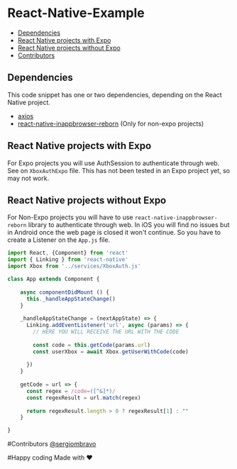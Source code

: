 # React-Native-Example

- [Dependencies](#dependencies)
- [React Native projects with Expo](#react-native-projects-with-expo)
- [React Native projects without Expo](#react-native-projects-without-expo)
- [Contributors](#contributors)

## Dependencies
This code snippet has one or two dependencies, depending on the React Native project.

 * [axios](https://github.com/axios/axios)
 * [react-native-inappbrowser-reborn](https://github.com/proyecto26/react-native-inappbrowser) (Only for non-expo projects) 

## React Native projects with Expo
For Expo projects you will use AuthSession to authenticate through web. See on `XboxAuthExpo` file. This has not been tested in an Expo project yet, so may not work.

## React Native projects without Expo
For Non-Expo projects you will have to use `react-native-inappbrowser-reborn` library to authenticate through web. In iOS you will find 
no issues but in Android once the web page is closed it won't continue. So you have to create a Listener on
the `App.js` file. 
    
```js
import React, {Component} from 'react'
import { Linking } from 'react-native'
import Xbox from '../services/XboxAuth.js'

class App extends Component {
  
    async componentDidMount () {
      this._handleAppStateChange()
    }
    
    _handleAppStateChange = (nextAppState) => {
      Linking.addEventListener('url', async (params) => {
        // HERE YOU WILL RECEIVE THE URL WITH THE CODE
          
        const code = this.getCode(params.url)
        const userXbox = await Xbox.getUserWithCode(code)
        
      })
    }
    
    getCode = url => {
      const regex = /code=([^&]*)/
      const regexResult = url.match(regex)
    
      return regexResult.length > 0 ? regexResult[1] : ""
    }

}
```

#Contributors
[@sergiombravo](https://www.linkedin.com/in/sergiomunozbravo/)

#Happy coding
Made with ❤️